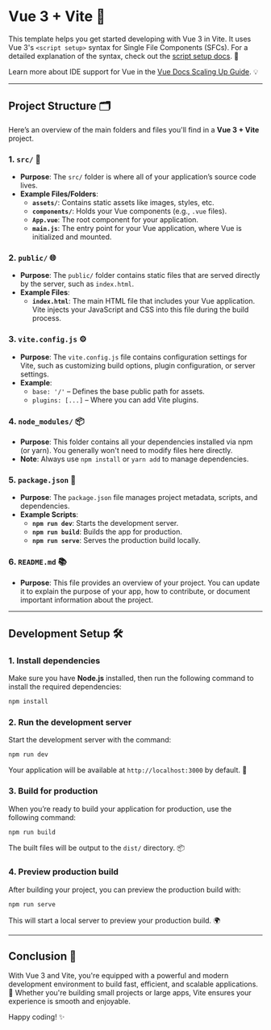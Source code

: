 # Vue 3 + Vite 🚀

This template helps you get started developing with Vue 3 in Vite. It uses Vue 3's `<script setup>` syntax for Single File Components (SFCs). For a detailed explanation of the syntax, check out the [script setup docs](https://v3.vuejs.org/api/sfc-script-setup.html#sfc-script-setup). 📄

Learn more about IDE support for Vue in the [Vue Docs Scaling Up Guide](https://vuejs.org/guide/scaling-up/tooling.html#ide-support). 💡

---

## Project Structure 🗂️

Here’s an overview of the main folders and files you'll find in a **Vue 3 + Vite** project.

### 1. **`src/`** 🔧
   - **Purpose**: The `src/` folder is where all of your application’s source code lives.
   - **Example Files/Folders**:
     - **`assets/`**: Contains static assets like images, styles, etc.
     - **`components/`**: Holds your Vue components (e.g., `.vue` files).
     - **`App.vue`**: The root component for your application.
     - **`main.js`**: The entry point for your Vue application, where Vue is initialized and mounted.

### 2. **`public/`** 🌐
   - **Purpose**: The `public/` folder contains static files that are served directly by the server, such as `index.html`.
   - **Example Files**:
     - **`index.html`**: The main HTML file that includes your Vue application. Vite injects your JavaScript and CSS into this file during the build process.

### 3. **`vite.config.js`** ⚙️
   - **Purpose**: The `vite.config.js` file contains configuration settings for Vite, such as customizing build options, plugin configuration, or server settings.
   - **Example**:
     - `base: '/'` – Defines the base public path for assets.
     - `plugins: [...]` – Where you can add Vite plugins.

### 4. **`node_modules/`** 📦
   - **Purpose**: This folder contains all your dependencies installed via npm (or yarn). You generally won't need to modify files here directly.
   - **Note**: Always use `npm install` or `yarn add` to manage dependencies.

### 5. **`package.json`** 📜
   - **Purpose**: The `package.json` file manages project metadata, scripts, and dependencies.
   - **Example Scripts**:
     - **`npm run dev`**: Starts the development server.
     - **`npm run build`**: Builds the app for production.
     - **`npm run serve`**: Serves the production build locally.

### 6. **`README.md`** 📚
   - **Purpose**: This file provides an overview of your project. You can update it to explain the purpose of your app, how to contribute, or document important information about the project.

---

## Development Setup 🛠️

### 1. **Install dependencies**
   Make sure you have **Node.js** installed, then run the following command to install the required dependencies:

   ```bash
   npm install
````

### 2. **Run the development server**

Start the development server with the command:

```bash
npm run dev
```

Your application will be available at `http://localhost:3000` by default. 🚀

### 3. **Build for production**

When you’re ready to build your application for production, use the following command:

```bash
npm run build
```

The built files will be output to the `dist/` directory. 📦

### 4. **Preview production build**

After building your project, you can preview the production build with:

```bash
npm run serve
```

This will start a local server to preview your production build. 🌍

---

## Conclusion 🎉

With Vue 3 and Vite, you're equipped with a powerful and modern development environment to build fast, efficient, and scalable applications. 🚀 Whether you're building small projects or large apps, Vite ensures your experience is smooth and enjoyable.

Happy coding! ✨



